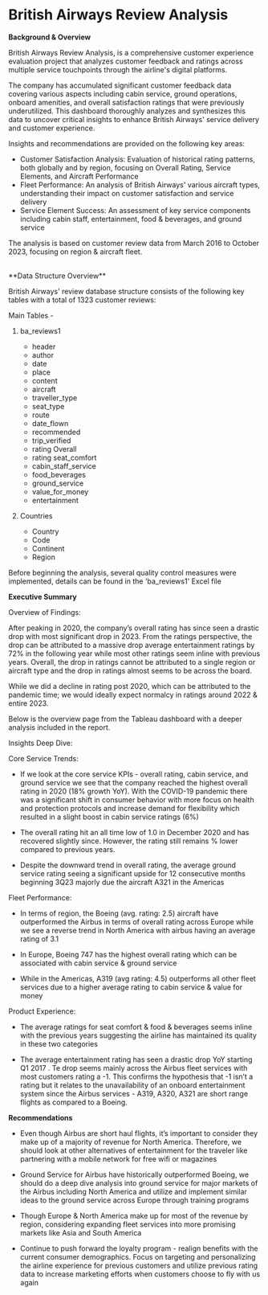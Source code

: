 # British Airways Review Analysis

**Background & Overview**

British Airways Review Analysis, is a comprehensive customer experience evaluation project that analyzes customer feedback and ratings across multiple service touchpoints through the airline's digital platforms.

The company has accumulated significant customer feedback data covering various aspects including cabin service, ground operations, onboard amenities, and overall satisfaction ratings that were previously underutilized. This dashboard thoroughly analyzes and synthesizes this data to uncover critical insights to enhance British Airways' service delivery and customer experience.

Insights and recommendations are provided on the following key areas:
* Customer Satisfaction Analysis: Evaluation of historical rating patterns, both globally and by region, focusing on Overall Rating, Service Elements, and Aircraft Performance
* Fleet Performance: An analysis of British Airways' various aircraft types, understanding their impact on customer satisfaction and service delivery
* Service Element Success: An assessment of key service components including cabin staff, entertainment, food & beverages, and ground service
  
The analysis is based on customer review data from March 2016 to October 2023, focusing on region & aircraft fleet.

<br>
**Data Structure Overview**

British Airways' review database structure consists of the following key tables with a total of 1323 customer reviews: 

Main Tables - 

1. ba_reviews1
     - header
     - author
     - date
     - place
     - content
     - aircraft
     - traveller_type
     - seat_type
     - route
     - date_flown
     - recommended
     - trip_verified
     - rating	Overall
     - rating	seat_comfort
     - cabin_staff_service
     - food_beverages
     - ground_service
     - value_for_money
     - entertainment
  
2. Countries
    - Country
    - Code
    - Continent
    - Region

Before beginning the analysis, several quality control measures were implemented, details can be found in the 'ba_reviews1' Excel file



**Executive Summary**

Overview of Findings:

After peaking in 2020, the company’s overall rating has since seen a drastic drop with most significant drop in 2023. From the ratings perspective, the drop can be attributed to a massive drop average entertainment ratings by 72% in the following year while most other ratings seem inline with previous years. Overall, the drop in ratings cannot be attributed to a single region or aircraft type and the drop in ratings almost seems to be across the board.

While we did a decline in rating post 2020, which can be attributed to the pandemic time; we would ideally expect normalcy in ratings around 2022 & entire 2023.

Below is the overview page from the Tableau dashboard with a deeper analysis included in the report.



Insights Deep Dive:

Core Service Trends:

* If we look at the core service KPIs - overall rating, cabin service, and ground service we see that the company reached the highest overall rating in 2020 (18% growth YoY). With the COVID-19 pandemic there was a significant shift in consumer behavior with more focus on health and protection protocols and increase demand for flexibility which resulted in a slight boost in cabin service ratings (6%)

* The overall rating hit an all time low of 1.0 in December 2020 and has recovered slightly since. However, the rating still remains % lower compared to previous years. 

* Despite the downward trend in overall rating, the average ground service rating seeing a significant upside for 12 consecutive months beginning 3Q23 majorly due the aircraft A321 in the Americas


Fleet Performance:

* In terms of region, the Boeing (avg. rating: 2.5)  aircraft have outperformed the Airbus in terms of overall rating across Europe while we see a reverse trend in North America with airbus having an average rating of 3.1

* In Europe, Boeing 747 has the highest overall rating which can be associated with cabin service & ground service

* While in the Americas, A319 (avg rating: 4.5) outperforms all other fleet services due to a higher average rating to cabin service & value for money


Product Experience:

* The average ratings for seat comfort & food & beverages seems inline with the previous years suggesting the airline has maintained its quality in these two categories

* The average entertainment rating has seen a drastic drop YoY starting Q1 2017 . Te drop seems mainly across the Airbus fleet services with most customers rating a -1. This confirms the hypothesis that -1 isn’t a rating but it relates to the unavailability of an onboard entertainment system since the Airbus services - A319, A320, A321 are short range flights as compared to a Boeing. 



**Recommendations**

* Even though Airbus are short haul flights, it’s important to consider they make up of a majority of revenue for North America. Therefore, we should look at other alternatives of entertainment for the traveler like partnering with a mobile network for free wifi or magazines

* Ground Service for Airbus have historically outperformed Boeing, we should do a deep dive analysis into ground service for major markets of the Airbus including North America and utilize and implement similar ideas to the ground service across Europe through training programs

* Though Europe & North America make up for most of the revenue by region, considering expanding fleet services into more promising markets like Asia and South America

* Continue to push forward the loyalty program - realign benefits with the current consumer demographics. Focus on targeting and personalizing the airline experience for previous customers and utilize previous rating  data to increase marketing efforts when customers choose to fly with us again

